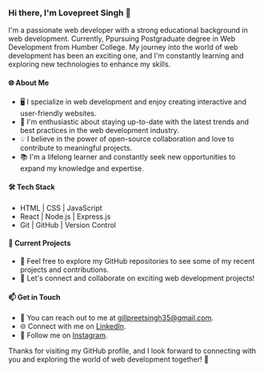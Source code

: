 ### Hi there, I'm Lovepreet Singh 👋

I'm a passionate web developer with a strong educational background in web development. Currently, Ppursuing  Postgraduate degree in Web Development from Humber College. My journey into the world of web development has been an exciting one, and I'm constantly learning and exploring new technologies to enhance my skills.

#### 🌐 About Me

- 🖥️ I specialize in web development and enjoy creating interactive and user-friendly websites.
- 🚀 I'm enthusiastic about staying up-to-date with the latest trends and best practices in the web development industry.
- 💡 I believe in the power of open-source collaboration and love to contribute to meaningful projects.
- 📚 I'm a lifelong learner and constantly seek new opportunities to expand my knowledge and expertise.

#### 🛠️ Tech Stack

- HTML | CSS | JavaScript
- React | Node.js | Express.js
- Git | GitHub | Version Control

#### 🌱 Current Projects

- 🌟 Feel free to explore my GitHub repositories to see some of my recent projects and contributions.
- 🤝 Let's connect and collaborate on exciting web development projects!

#### 📫 Get in Touch

- 📧 You can reach out to me at [gillpreetsingh35@gmail.com](mailto:gillpreetsingh35@gmail.com).
- 🌐 Connect with me on [LinkedIn]([https://www.linkedin.com/in/lovepreetsingh](https://www.linkedin.com/in/lovepreet-singh-b1771718a)).
- 📱 Follow me on [Instagram]([https://twitter.com/yourtwitterhandle](https://instagram.com/lovepreett.gilll?igshid=MjEwN2IyYWYwYw==)).

Thanks for visiting my GitHub profile, and I look forward to connecting with you and exploring the world of web development together! 🚀


<!--
**Lovepreet-G/Lovepreet-G** is a ✨ _special_ ✨ repository because its `README.md` (this file) appears on your GitHub profile.

Here are some ideas to get you started:

- 🔭 I’m currently working on ...
- 🌱 I’m currently learning ...
- 👯 I’m looking to collaborate on ...
- 🤔 I’m looking for help with ...
- 💬 Ask me about ...
- 📫 How to reach me: ...
- 😄 Pronouns: ...
- ⚡ Fun fact: ...
-->
